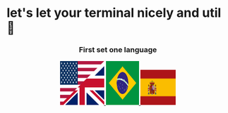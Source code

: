 # let's let your terminal nicely and util 🐧

<div align="center" id="SetALanguage"> <h3>First set one language</h3> </div>

<div align="center" id="flags"> 
<a href="En/EN.md">
<img width="100" height="100px" src="imgs/UK.svg">
</a>
<a href="Br/BR.md">
<img width="75" height="100px" src="imgs/Brasil.png">
</a>
<a href="Es/ES.md">
<img width="80" height="80px" src="imgs/Spain.svg">
</a>
</div>

